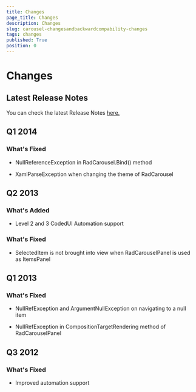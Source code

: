 ```yaml
---
title: Changes
page_title: Changes
description: Changes
slug: carousel-changesandbackwardcompability-changes
tags: changes
published: True
position: 0
---
```


# Changes



## Latest Release Notes

You can check the latest Release Notes [ here.](http://www.telerik.com/products/wpf/whats-new/release-history.aspx)

## Q1 2014
      
### What's Fixed
            

* NullReferenceException in RadCarousel.Bind() method
                

* XamlParseException when changing the theme of RadCarousel
                

## Q2 2013
      
### What's Added
            

* Level 2 and 3 CodedUI Automation support
                
### What's Fixed
            

* SelectedItem is not brought into view when RadCarouselPanel is used as ItemsPanel
                

##  Q1 2013
      
### What's Fixed
            

* NullRefException and ArgumentNullException on navigating to a null item
                

* NullRefException in CompositionTargetRendering method of RadCarouselPanel
                

##  Q3 2012
      
### What's Fixed
            

* Improved automation support
                
